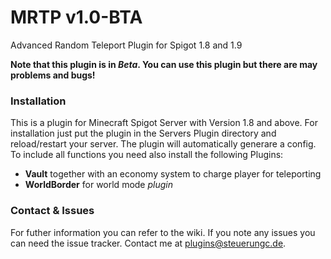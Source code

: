 # MRTP v1.0-BTA
Advanced Random Teleport Plugin for Spigot 1.8 and 1.9

**Note that this plugin is in _Beta_. You can use this plugin but there are may problems and bugs!**

### Installation
This is a plugin for Minecraft Spigot Server with Version 1.8 and above.
For installation just put the plugin in the Servers Plugin directory and reload/restart your server. The plugin will automatically generare a config.
To include all functions you need also install the following Plugins:
- **Vault** together with an economy system to charge player for teleporting
- **WorldBorder** for world mode _plugin_

### Contact & Issues
For futher information you can refer to the wiki. If you note any issues you can need the issue tracker. 
Contact me at [plugins@steuerungc.de](mailto:plugins@steuerungc.de). 
